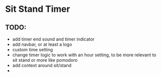 # Sit Stand Timer

## TODO:
 - add timer end sound and timer indicator
 - add navbar, or at least a logo
 - custom time setting
 - change timer logic to work with an hour setting, to be more relevant to sit stand or more like pomodoro
 - add context around sit/stand
 - 


